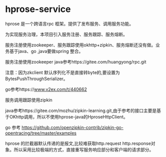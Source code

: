 # hprose-service

hprose 是一个跨语言rpc 框架。提供了发布服务、调用服务功能。

为实现服务治理，本项目引入服务注册、服务跟踪、服务熔断。

服务注册使用zookeeper、服务跟踪使用okhttp+zipkin、服务熔断还没有做。业务基于java、go ,java要做spring 整合。

服务注册使用zookeeper
  java参考https://gitee.com/huangyong/rpc.git
  
  注意：因为zkclient 默认序列化不是直接转byte的,要设置为BytesPushThroughSerializer。
  
  go参考https://www.v2ex.com/t/440662
  
服务调用跟踪使用zipkin
  
  java参考https://gitee.com/mozhu/zipkin-learning.git,由于参考的接口主要是基于OKhttp调用，所以不使用hprose-java的HproseHttpClient。
  
  go 参考 https://github.com/openzipkin-contrib/zipkin-go-opentracing/tree/master/examples

hprose 的拦截器默认传递的是报文,比较难获取http.request  http.response对象。所以采用比较极端的方式，直接重写服务响应部分和客户端的请求部分。
